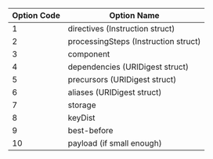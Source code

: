 | Option Code | Option Name                          |
| ----------- | ------------------------------------ |
| 1           | directives (Instruction struct)      |
| 2           | processingSteps (Instruction struct) |
| 3           | component                            |
| 4           | dependencies (URIDigest struct)      |
| 5           | precursors (URIDigest struct)        |
| 6           | aliases (URIDigest struct)           |
| 7           | storage                              |
| 8           | keyDist                              |
| 9           | best-before                          |
| 10          | payload (if small enough)            |

